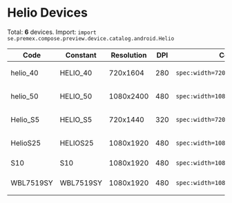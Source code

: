 # Helio Devices

Total: **6** devices. Import: `import se.premex.compose.preview.device.catalog.android.Helio`

| Code | Constant | Resolution | DPI | Compose Spec | Preview Usage |
|------|----------|------------|-----|-------------|---------------|
| helio_40 | HELIO_40 | 720x1604 | 280 | `spec:width=720px,height=1604px,dpi=280` | `@Preview(device = Helio.HELIO_40)` |
| helio_50 | HELIO_50 | 1080x2400 | 480 | `spec:width=1080px,height=2400px,dpi=480` | `@Preview(device = Helio.HELIO_50)` |
| Helio_S5 | HELIO_S5 | 720x1440 | 320 | `spec:width=720px,height=1440px,dpi=320` | `@Preview(device = Helio.HELIO_S5)` |
| HelioS25 | HELIOS25 | 1080x1920 | 480 | `spec:width=1080px,height=1920px,dpi=480` | `@Preview(device = Helio.HELIOS25)` |
| S10 | S10 | 1080x1920 | 480 | `spec:width=1080px,height=1920px,dpi=480` | `@Preview(device = Helio.S10)` |
| WBL7519SY | WBL7519SY | 1080x1920 | 480 | `spec:width=1080px,height=1920px,dpi=480` | `@Preview(device = Helio.WBL7519SY)` |

<!-- Generated automatically. Do not edit manually. -->
